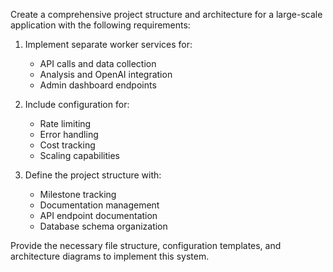 Create a comprehensive project structure and architecture for a large-scale application with the following requirements:

1. Implement separate worker services for:
   - API calls and data collection
   - Analysis and OpenAI integration
   - Admin dashboard endpoints

2. Include configuration for:
   - Rate limiting
   - Error handling
   - Cost tracking
   - Scaling capabilities

3. Define the project structure with:
   - Milestone tracking
   - Documentation management
   - API endpoint documentation
   - Database schema organization

Provide the necessary file structure, configuration templates, and architecture diagrams to implement this system.